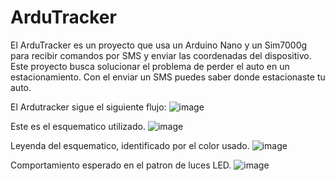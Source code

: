 # ArduTracker
El ArduTracker es un proyecto que usa un Arduino Nano y un Sim7000g para recibir comandos por SMS y enviar las coordenadas del dispositivo. Este proyecto busca solucionar el problema de perder el auto en un estacionamiento. Con el enviar un SMS puedes saber donde estacionaste tu auto. 

El Ardutracker sigue el siguiente flujo:
![image](https://github.com/user-attachments/assets/dbe68c5e-ee01-4382-ba90-87ae6fb3653c)

Este es el esquematico utilizado. 
![image](https://github.com/user-attachments/assets/64270cf3-6996-472b-8796-547b1842afec)

Leyenda del esquematico, identificado por el color usado. 
![image](https://github.com/user-attachments/assets/e5bd530b-e5c1-43ce-8c00-25afe3fc781c)

Comportamiento esperado en el patron de luces LED.
![image](https://github.com/user-attachments/assets/1f8c65ee-49dd-4852-9fb7-cd1c57f846b4)
